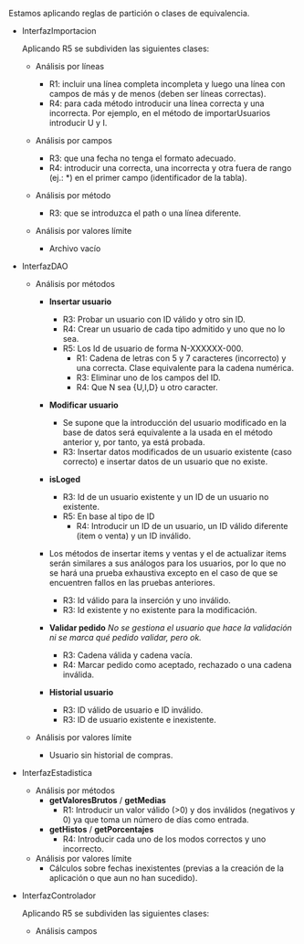 Estamos aplicando reglas de partición o clases de equivalencia.

* InterfazImportacion

	Aplicando R5 se subdividen las siguientes clases:
	*  Análisis por líneas
		* R1: incluir una línea completa incompleta y luego una línea con campos de más y de menos (deben ser líneas correctas).
		* R4: para cada método introducir una línea correcta y una incorrecta. Por ejemplo, en el método de importarUsuarios introducir U y I.
	
	* Análisis por campos
		* R3: que una fecha no tenga el formato adecuado. 
		* R4: introducir una correcta, una incorrecta y otra fuera de rango (ej.: *) en el primer campo (identificador de la tabla).
	
	* Análisis por método
		* R3: que se introduzca el path o una línea diferente.

	* Análisis por valores límite
		* Archivo vacío


* InterfazDAO

	* Análisis por métodos
		* **Insertar usuario**
			* R3: Probar un usuario con ID válido y otro sin ID.
			* R4: Crear un usuario de cada tipo admitido y uno que no lo sea.
			* R5: Los Id de usuario de forma N-XXXXXX-000.
				* R1: Cadena de letras con 5 y 7 caracteres (incorrecto) y una correcta. Clase equivalente para la cadena numérica.
				* R3: Eliminar uno de los campos del ID.
				* R4: Que N sea {U,I,D} u otro caracter.

		* **Modificar usuario**
			* Se supone que la introducción del usuario modificado en la base de datos será equivalente a la usada en el método anterior y, por tanto, ya está probada.
			* R3: Insertar datos modificados de un usuario existente (caso correcto) e insertar datos de un usuario que no existe.
			
		* **isLoged**
			* R3: Id de un usuario existente y un ID de un usuario no existente.
			* R5: En base al tipo de ID
				* R4: Introducir un ID de un usuario, un ID válido diferente (item o venta) y un ID inválido.

		* Los métodos de insertar items y ventas y el de actualizar items serán similares a sus análogos para los usuarios, por lo que no se hará una prueba exhaustiva excepto en el caso de que se encuentren fallos en las pruebas anteriores.
			* R3: Id válido para la inserción y uno inválido.
			* R3: Id existente y no existente para la modificación.

		* **Validar pedido** *No se gestiona el usuario que hace la validación ni se marca qué pedido validar, pero ok.*
			* R3: Cadena válida y cadena vacía.
			* R4: Marcar pedido como aceptado, rechazado o una cadena inválida.

		* **Historial usuario**
			* R3: ID válido de usuario e ID inválido.
			* R3: ID de usuario existente e inexistente.
	
	* Análisis por valores límite
		* Usuario sin historial de compras.


* InterfazEstadistica

	* Análisis por métodos 
		* **getValoresBrutos** / **getMedias**
			* R1: Introducir un valor válido (>0) y dos inválidos (negativos y 0) ya que toma un número de días como entrada.			
		* **getHistos** / **getPorcentajes**
			* R4: Introducir cada uno de los modos correctos y uno incorrecto.
	* Análisis por valores límite
		*  Cálculos sobre fechas inexistentes (previas a la creación de la aplicación o que aun no han sucedido).

* InterfazControlador

	Aplicando R5 se subdividen las siguientes clases:
	* Análisis campos 
